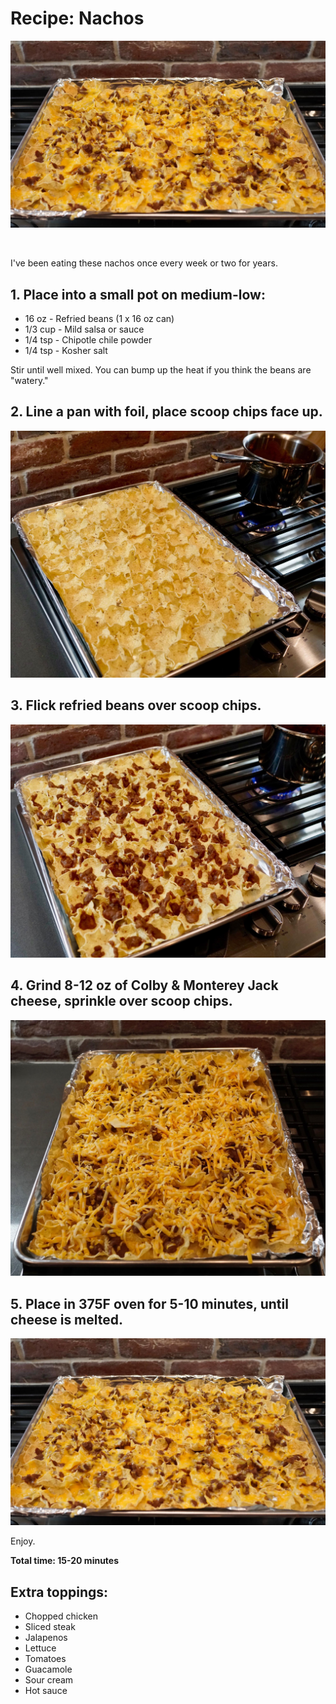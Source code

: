 # Recipe: Nachos

[![](images/food/nachos-4.jpg)](images/food/nachos-4.jpg)

<br>

I've been eating these nachos once every week or two for years.

## 1. Place into a small pot on medium-low:
* 16 oz - Refried beans (1 x 16 oz can)
* 1/3 cup - Mild salsa or sauce
* 1/4 tsp - Chipotle chile powder
* 1/4 tsp - Kosher salt

Stir until well mixed. You can bump up the heat if you think the beans are "watery."

## 2. Line a pan with foil, place scoop chips face up.

[![](images/food/nachos-1.jpg)](images/food/nachos-1.jpg)

## 3. Flick refried beans over scoop chips.

[![](images/food/nachos-2.jpg)](images/food/nachos-2.jpg)

## 4. Grind 8-12 oz of Colby & Monterey Jack cheese, sprinkle over scoop chips.

[![](images/food/nachos-3.jpg)](images/food/nachos-3.jpg)

## 5. Place in 375F oven for 5-10 minutes, until cheese is melted.

[![](images/food/nachos-4.jpg)](images/food/nachos-4.jpg)

Enjoy. 

<strong>Total time: 15-20 minutes</strong>

## Extra toppings:
* Chopped chicken
* Sliced steak
* Jalapenos
* Lettuce
* Tomatoes
* Guacamole
* Sour cream
* Hot sauce
